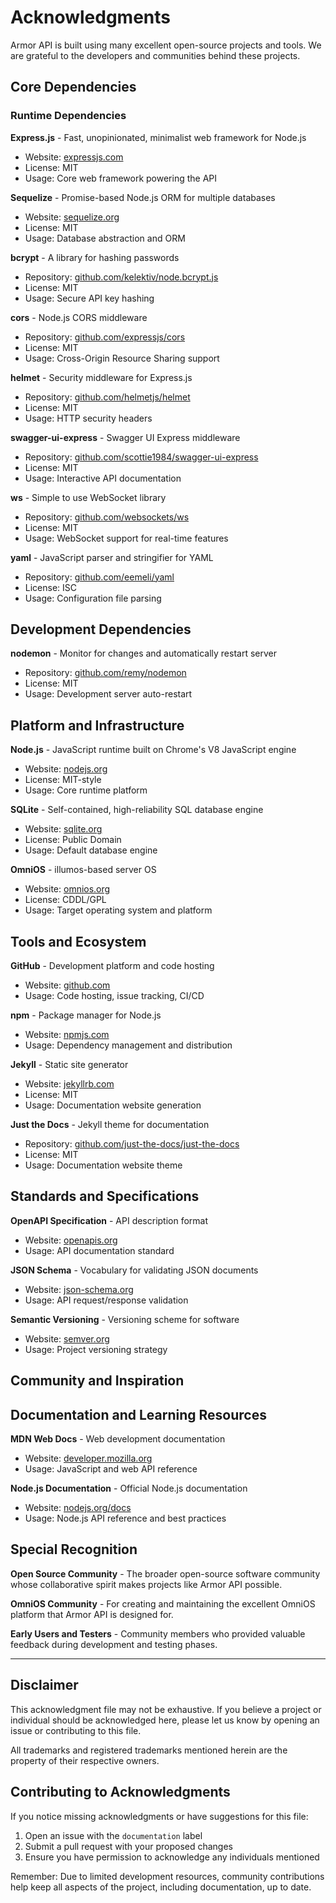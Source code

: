 # Acknowledgments

Armor API is built using many excellent open-source projects and tools. We are grateful to the developers and communities behind these projects.

## Core Dependencies

### Runtime Dependencies

**Express.js** - Fast, unopinionated, minimalist web framework for Node.js
- Website: [expressjs.com](https://expressjs.com/)
- License: MIT
- Usage: Core web framework powering the API

**Sequelize** - Promise-based Node.js ORM for multiple databases
- Website: [sequelize.org](https://sequelize.org/)
- License: MIT  
- Usage: Database abstraction and ORM

**bcrypt** - A library for hashing passwords
- Repository: [github.com/kelektiv/node.bcrypt.js](https://github.com/kelektiv/node.bcrypt.js)
- License: MIT
- Usage: Secure API key hashing

**cors** - Node.js CORS middleware
- Repository: [github.com/expressjs/cors](https://github.com/expressjs/cors)
- License: MIT
- Usage: Cross-Origin Resource Sharing support

**helmet** - Security middleware for Express.js
- Repository: [github.com/helmetjs/helmet](https://github.com/helmetjs/helmet)
- License: MIT
- Usage: HTTP security headers

**swagger-ui-express** - Swagger UI Express middleware
- Repository: [github.com/scottie1984/swagger-ui-express](https://github.com/scottie1984/swagger-ui-express)
- License: MIT
- Usage: Interactive API documentation

**ws** - Simple to use WebSocket library
- Repository: [github.com/websockets/ws](https://github.com/websockets/ws)
- License: MIT
- Usage: WebSocket support for real-time features

**yaml** - JavaScript parser and stringifier for YAML
- Repository: [github.com/eemeli/yaml](https://github.com/eemeli/yaml)
- License: ISC
- Usage: Configuration file parsing

## Development Dependencies

**nodemon** - Monitor for changes and automatically restart server
- Repository: [github.com/remy/nodemon](https://github.com/remy/nodemon)
- License: MIT
- Usage: Development server auto-restart

## Platform and Infrastructure

**Node.js** - JavaScript runtime built on Chrome's V8 JavaScript engine
- Website: [nodejs.org](https://nodejs.org/)
- License: MIT-style
- Usage: Core runtime platform

**SQLite** - Self-contained, high-reliability SQL database engine
- Website: [sqlite.org](https://www.sqlite.org/)
- License: Public Domain
- Usage: Default database engine

**OmniOS** - illumos-based server OS
- Website: [omnios.org](https://omnios.org/)
- License: CDDL/GPL
- Usage: Target operating system and platform

## Tools and Ecosystem

**GitHub** - Development platform and code hosting
- Website: [github.com](https://github.com/)
- Usage: Code hosting, issue tracking, CI/CD

**npm** - Package manager for Node.js
- Website: [npmjs.com](https://www.npmjs.com/)
- Usage: Dependency management and distribution

**Jekyll** - Static site generator
- Website: [jekyllrb.com](https://jekyllrb.com/)
- License: MIT
- Usage: Documentation website generation

**Just the Docs** - Jekyll theme for documentation
- Repository: [github.com/just-the-docs/just-the-docs](https://github.com/just-the-docs/just-the-docs)
- License: MIT
- Usage: Documentation website theme

## Standards and Specifications

**OpenAPI Specification** - API description format
- Website: [openapis.org](https://www.openapis.org/)
- Usage: API documentation standard

**JSON Schema** - Vocabulary for validating JSON documents
- Website: [json-schema.org](https://json-schema.org/)
- Usage: API request/response validation

**Semantic Versioning** - Versioning scheme for software
- Website: [semver.org](https://semver.org/)
- Usage: Project versioning strategy

## Community and Inspiration

## Documentation and Learning Resources

**MDN Web Docs** - Web development documentation
- Website: [developer.mozilla.org](https://developer.mozilla.org/)
- Usage: JavaScript and web API reference

**Node.js Documentation** - Official Node.js documentation
- Website: [nodejs.org/docs](https://nodejs.org/docs/)
- Usage: Node.js API reference and best practices

## Special Recognition

**Open Source Community** - The broader open-source software community whose collaborative spirit makes projects like Armor API possible.

**OmniOS Community** - For creating and maintaining the excellent OmniOS platform that Armor API is designed for.

**Early Users and Testers** - Community members who provided valuable feedback during development and testing phases.

---

## Disclaimer

This acknowledgment file may not be exhaustive. If you believe a project or individual should be acknowledged here, please let us know by opening an issue or contributing to this file.

All trademarks and registered trademarks mentioned herein are the property of their respective owners.

## Contributing to Acknowledgments

If you notice missing acknowledgments or have suggestions for this file:

1. Open an issue with the `documentation` label
2. Submit a pull request with your proposed changes
3. Ensure you have permission to acknowledge any individuals mentioned

Remember: Due to limited development resources, community contributions help keep all aspects of the project, including documentation, up to date.
